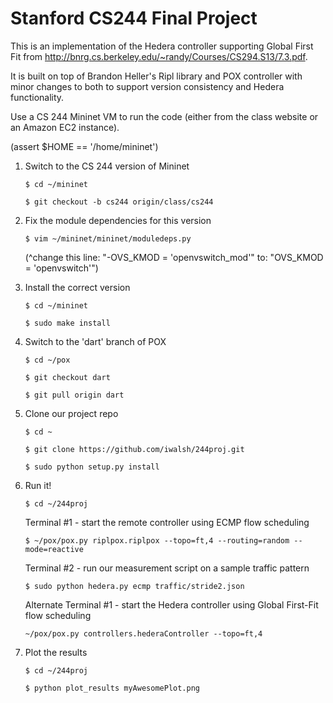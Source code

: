 Stanford CS244 Final Project
============================

This is an implementation of the Hedera controller supporting Global First Fit from http://bnrg.cs.berkeley.edu/~randy/Courses/CS294.S13/7.3.pdf. 

It is built on top of Brandon Heller's Ripl library and POX controller with minor changes to both to support version consistency and Hedera functionality.

Use a CS 244 Mininet VM to run the code (either from the class website or an Amazon EC2 instance).

(assert $HOME == '/home/mininet')

1. Switch to the CS 244 version of Mininet

    `$ cd ~/mininet`

    `$ git checkout -b cs244 origin/class/cs244`

2. Fix the module dependencies for this version

    `$ vim ~/mininet/mininet/moduledeps.py`

    (^change this line: "-OVS_KMOD = 'openvswitch_mod'"
                    to: "OVS_KMOD = 'openvswitch'")

3. Install the correct version

    `$ cd ~/mininet`

    `$ sudo make install`

4. Switch to the 'dart' branch of POX

    `$ cd ~/pox`

    `$ git checkout dart`

    `$ git pull origin dart`

5. Clone our project repo

    `$ cd ~`

    `$ git clone https://github.com/iwalsh/244proj.git`

    `$ sudo python setup.py install`

6. Run it!

    `$ cd ~/244proj`

    Terminal #1 - start the remote controller using ECMP flow scheduling

    `$ ~/pox/pox.py riplpox.riplpox --topo=ft,4 --routing=random --mode=reactive`

    Terminal #2 - run our measurement script on a sample traffic pattern

    `$ sudo python hedera.py ecmp traffic/stride2.json`

    Alternate Terminal #1 - start the Hedera controller using Global First-Fit flow scheduling

    `~/pox/pox.py controllers.hederaController --topo=ft,4`

7. Plot the results

    `$ cd ~/244proj`

    `$ python plot_results myAwesomePlot.png`
